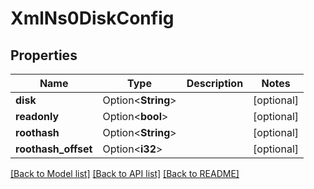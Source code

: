 # XmlNs0DiskConfig

## Properties

Name | Type | Description | Notes
------------ | ------------- | ------------- | -------------
**disk** | Option<**String**> |  | [optional]
**readonly** | Option<**bool**> |  | [optional]
**roothash** | Option<**String**> |  | [optional]
**roothash_offset** | Option<**i32**> |  | [optional]

[[Back to Model list]](../README.md#documentation-for-models) [[Back to API list]](../README.md#documentation-for-api-endpoints) [[Back to README]](../README.md)


